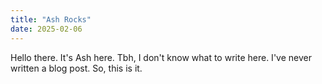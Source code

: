 ```yaml
---
title: "Ash Rocks"
date: 2025-02-06
---
```

Hello there. It's Ash here. Tbh, I don't know what to write here.
I've never written a blog post. So, this is it.

